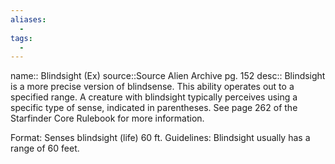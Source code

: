 ```yaml
---
aliases:
  - 
tags:
  - 
---
```



name:: Blindsight (Ex)
source::Source Alien Archive pg. 152
desc:: Blindsight is a more precise version of blindsense. This ability operates out to a specified range. A creature with blindsight typically perceives using a specific type of sense, indicated in parentheses. See page 262 of the Starfinder Core Rulebook for more information.

Format: Senses blindsight (life) 60 ft.
Guidelines: Blindsight usually has a range of 60 feet.